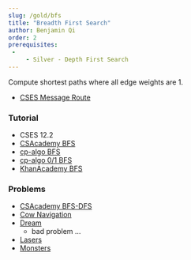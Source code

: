 ```yaml
---
slug: /gold/bfs
title: "Breadth First Search"
author: Benjamin Qi
order: 2
prerequisites: 
 - 
     - Silver - Depth First Search
---
```


Compute shortest paths where all edge weights are 1.

<!-- END DESCRIPTION -->

 - [CSES Message Route](https://cses.fi/problemset/task/1667)

### Tutorial

 - CSES 12.2
 - [CSAcademy BFS](https://csacademy.com/lesson/breadth_first_search)
 - [cp-algo BFS](https://cp-algorithms.com/graph/breadth-first-search.html)
 - [cp-algo 0/1 BFS](https://cp-algorithms.com/graph/01_bfs.html)
 - [KhanAcademy BFS](https://www.khanacademy.org/computing/computer-science/algorithms/breadth-first-search/a/breadth-first-search-and-its-uses)

### Problems

 - [CSAcademy BFS-DFS](https://csacademy.com/contest/round-41/task/bfs-dfs/) [](50)
 - [Cow Navigation](http://www.usaco.org/index.php?page=viewproblem2&cpid=695)
 - [Dream](http://www.usaco.org/index.php?page=viewproblem2&cpid=575)
   - bad problem ...
 - [Lasers](http://www.usaco.org/index.php?page=viewproblem2&cpid=671)
 - [Monsters](https://cses.fi/problemset/task/1194)